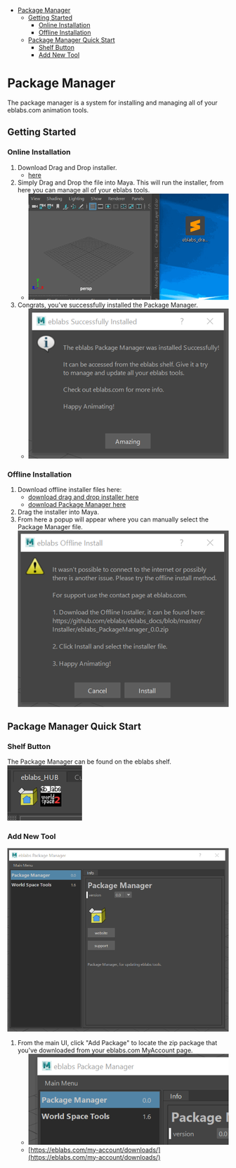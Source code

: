 - [Package Manager](#package-manager)
  * [Getting Started](#getting-started)
    + [Online Installation](#online-installation)
    + [Offline Installation](#offline-installation)
  * [Package Manager Quick Start](#package-manager-quick-start)
    + [Shelf Button](#shelf-button)
    + [Add New Tool](#add-new-tool)

# Package Manager
The package manager is a system for installing and managing all of your eblabs.com animation tools. 
## Getting Started

### Online Installation

1. Download Drag and Drop installer. 
    - [here](https://raw.githubusercontent.com/eblabs/eblabs_community/master/Installer/eblabs_drag_drop_install.py)<br/>
2. Simply Drag and Drop the file into Maya. This will run the installer, from here you can manage all of your eblabs tools. <br/>
    - ![Drag and Drop](https://raw.githubusercontent.com/eblabs/eblabs_community/master/docs/PackageManager/eblabsPackageManager_installer.gif)
3. Congrats, you've successfully installed the Package Manager. <br/> 
    - ![](https://raw.githubusercontent.com/eblabs/eblabs_community/master/docs/PackageManager/eblabsPackageManager_installer_success.png)


### Offline Installation
1. Download offline installer files here:
    - [download drag and drop installer here](https://raw.githubusercontent.com/eblabs/eblabs_community/master/Installer/eblabs_drag_drop_install.py)
    - [download Package Manager here](https://github.com/eblabs/eblabs_community/raw/master/Installer/versions/eblabs_PackageManager_0.5.2_compiled.zip)
2. Drag the installer into Maya.
3. From here a popup will appear where you can manually select the Package Manager file. <br/> ![](https://raw.githubusercontent.com/eblabs/eblabs_community/master/docs/PackageManager/eblabsPackageManager_installer_offline.png)

## Package Manager Quick Start

### Shelf Button

The Package Manager can be found on the eblabs shelf.<br/>
![](https://raw.githubusercontent.com/eblabs/eblabs_community/master/docs/PackageManager/eblabsPackageManager_Shelf.png)

### Add New Tool
![](https://raw.githubusercontent.com/eblabs/eblabs_community/master/docs/PackageManager/eblabsPackageManager_UI.png)
1. From the main UI, click "Add Package" to locate the zip package that you've downloaded from your eblabs.com MyAccount page. <br/>
    - ![](https://raw.githubusercontent.com/eblabs/eblabs_community/master/docs/PackageManager/eblabsPackageManager_addPackage.gif)
    - [https://eblabs.com/my-account/downloads/](https://eblabs.com/my-account/downloads/)    
